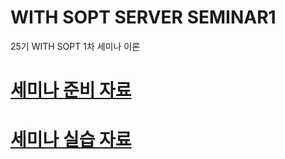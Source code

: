 # WITH SOPT SERVER SEMINAR1
25기 WITH SOPT 1차 세미나 이론

# [세미나 준비 자료](./세미나-준비자료.md)

# [세미나 실습 자료](./실습.md)